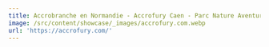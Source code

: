 ```yaml
---
title: Accrobranche en Normandie - Accrofury Caen - Parc Nature Aventure
image: /src/content/showcase/_images/accrofury.com.webp
url: 'https://accrofury.com/'
---
```


